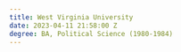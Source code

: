 ```yaml
---
title: West Virginia University
date: 2023-04-11 21:58:00 Z
degree: BA, Political Science (1980-1984)
---
```


